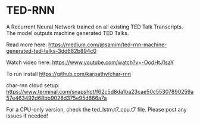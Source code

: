 # TED-RNN
A Recurrent Neural Network trained on all existing TED Talk Transcripts. 
The model outputs machine generated TED Talks.

Read more here: https://medium.com/@samim/ted-rnn-machine-generated-ted-talks-3dd682b894c0

Watch video here: https://www.youtube.com/watch?v=-OodHtJ1saY

To run install https://github.com/karpathy/char-rnn

char-rnn cloud setup: https://www.terminal.com/snapshot/f62c5d8da1ba23cae50c55307890259a57e463492d68bb9028d375e95d666a7a

For a CPU-only version, check the ted_lstm.t7_cpu.t7 file. Please post any issues if needed!
